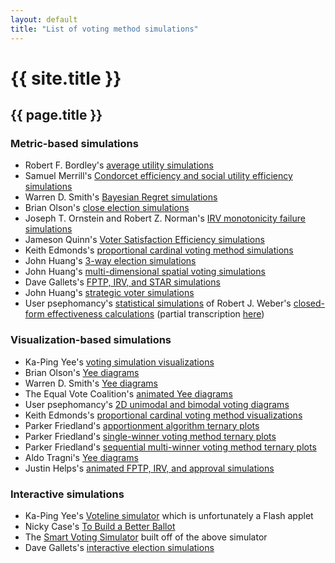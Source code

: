 ```yaml
---
layout: default
title: "List of voting method simulations"
---
```

# {{ site.title }}
## {{ page.title }}
### Metric-based simulations

* Robert F. Bordley's [average utility simulations](https://www.jstor.org/stable/1956015)
* Samuel Merrill's [Condorcet efficiency and social utility efficiency simulations](https://www.jstor.org/stable/2110786)
* Warren D. Smith's [Bayesian Regret simulations](https://rangevoting.org/BayRegDum.html)
* Brian Olson's [close election simulations](https://bolson.org/voting/sim.html)
* Joseph T. Ornstein and Robert Z. Norman's [IRV monotonicity failure simulations](https://www.researchgate.net/publication/258164743_Frequency_of_monotonicity_failure_under_Instant_Runoff_Voting_Estimates_based_on_a_spatial_model_of_elections)
* Jameson Quinn's [Voter Satisfaction Efficiency simulations](https://electionscience.github.io/vse-sim/VSE/)
* Keith Edmonds's [proportional cardinal voting method simulations](https://forum.electionscience.org/t/wolf-committee-results/519)
* John Huang's [3-way election simulations](http://votesim.usa4r.org/simple3way/simple3way.html)
* John Huang's [multi-dimensional spatial voting simulations](http://votesim.usa4r.org/spatial5dim/spatial5dim.html)
* Dave Gallets's [FPTP, IRV, and STAR simulations](http://sites.gallets.org/election-sim/irv-vs-star/)
* John Huang's [strategic voter simulations](http://votesim.usa4r.org/tactical/tactical.html)
* User psephomancy's [statistical simulations](https://www.votingtheory.org/forum/topic/28/graphs-and-notes-from-weber-1977) of Robert J. Weber's [closed-form effectiveness calculations](https://cowles.yale.edu/publications/cfdp/cfdp-498) (partial transcription [here](https://gist.github.com/endolith/e64af102646bef7b4b2714733c2c31ce))

### Visualization-based simulations

* Ka-Ping Yee's [voting simulation visualizations](http://zesty.ca/voting/sim/)
* Brian Olson's [Yee diagrams](https://bolson.org/voting/sim_one_seat/)
* Warren D. Smith's [Yee diagrams](https://www.rangevoting.org/Extremism.html)
* The Equal Vote Coalition's [animated Yee diagrams](https://www.youtube.com/watch?v=-4FXLQoLDBA)
* User psephomancy's [2D unimodal and bimodal voting diagrams](https://imgur.com/gallery/huNsRO6)
* Keith Edmonds's [proportional cardinal voting method visualizations](https://forum.electionscience.org/t/utilitarian-sum-vs-monroe-selection/355)
* Parker Friedland's [apportionment algorithm ternary plots](https://forum.electionscience.org/t/apportionment-algorithems-visualized/569)
* Parker Friedland's [single-winner voting method ternary plots](https://forum.electionscience.org/t/single-winner-voting-methods-visualized/575)
* Parker Friedland's [sequential multi-winner voting method ternary plots](https://forum.electionscience.org/t/sequential-multiwinner-voting-methods-visualized/773)
* Aldo Tragni's [Yee diagrams](https://forum.electionscience.org/t/yee-diagramm-strong-monotonicity-failure-resistance/823)
* Justin Helps's [animated FPTP, IRV, and approval simulations](https://www.youtube.com/watch?v=yhO6jfHPFQU)

### Interactive simulations

* Ka-Ping Yee's [Voteline simulator](http://zesty.ca/voting/voteline/) which is unfortunately a Flash applet
* Nicky Case's [To Build a Better Ballot](https://ncase.me/ballot/)
* The [Smart Voting Simulator](https://www.smartvotesim.com/) built off of the above simulator
* Dave Gallets's [interactive election simulations](http://sites.gallets.org/election-sim/)